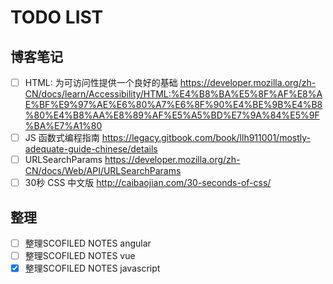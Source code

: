 # TODO LIST

## 博客笔记

* [ ] HTML: 为可访问性提供一个良好的基础 <https://developer.mozilla.org/zh-CN/docs/learn/Accessibility/HTML:%E4%B8%BA%E5%8F%AF%E8%AE%BF%E9%97%AE%E6%80%A7%E6%8F%90%E4%BE%9B%E4%B8%80%E4%B8%AA%E8%89%AF%E5%A5%BD%E7%9A%84%E5%9F%BA%E7%A1%80>
* [ ] JS 函数式编程指南 <https://legacy.gitbook.com/book/llh911001/mostly-adequate-guide-chinese/details>
* [ ] URLSearchParams <https://developer.mozilla.org/zh-CN/docs/Web/API/URLSearchParams>
* [ ] 30秒 CSS 中文版 <http://caibaojian.com/30-seconds-of-css/>

## 整理

* [ ] 整理SCOFILED NOTES angular
* [ ] 整理SCOFILED NOTES vue
* [x] 整理SCOFILED NOTES javascript
